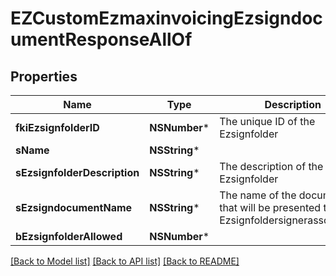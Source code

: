 # EZCustomEzmaxinvoicingEzsigndocumentResponseAllOf

## Properties
Name | Type | Description | Notes
------------ | ------------- | ------------- | -------------
**fkiEzsignfolderID** | **NSNumber*** | The unique ID of the Ezsignfolder | 
**sName** | **NSString*** |  | 
**sEzsignfolderDescription** | **NSString*** | The description of the Ezsignfolder | 
**sEzsigndocumentName** | **NSString*** | The name of the document that will be presented to Ezsignfoldersignerassociations | 
**bEzsignfolderAllowed** | **NSNumber*** |  | 

[[Back to Model list]](../README.md#documentation-for-models) [[Back to API list]](../README.md#documentation-for-api-endpoints) [[Back to README]](../README.md)



